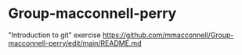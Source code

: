 # Group-macconnell-perry
"Introduction to git" exercise
https://github.com/mmacconnell/Group-macconnell-perry/edit/main/README.md
